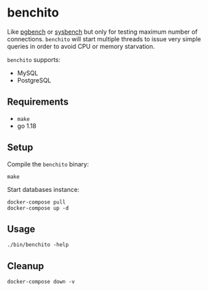 # benchito

Like [pgbench](https://www.postgresql.org/docs/current/pgbench.html) or [sysbench](https://github.com/akopytov/sysbench) but only for testing maximum number of connections. `benchito` will start multiple threads to issue very simple queries in order to avoid CPU or memory starvation.

`benchito` supports:
* MySQL
* PostgreSQL

## Requirements

* `make`
* go 1.18

## Setup

Compile the `benchito` binary:

```
make
```

Start databases instance:

```
docker-compose pull
docker-compose up -d
```

## Usage

```
./bin/benchito -help
```

## Cleanup

```
docker-compose down -v
```